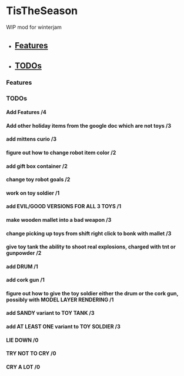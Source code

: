 # TisTheSeason
WIP mod for winterjam


 - ## [Features](#features)
 - ## [TODOs](#todos)

### Features

### TODOs

#### Add Features /4
#### Add other holiday items from the google doc which are not toys /3
#### add mittens curio /3
#### figure out how to change robot item color /2
#### add gift box container /2
#### change toy robot goals /2
#### work on toy soldier /1
#### add EVIL/GOOD VERSIONS FOR ALL 3 TOYS /1
#### make wooden mallet into a bad weapon /3
#### change picking up toys from shift right click to bonk with mallet /3
#### give toy tank the ability to shoot real explosions, charged with tnt or gunpowder /2
#### add DRUM /1
#### add cork gun /1
#### figure out how to give the toy soldier either the drum or the cork gun, possibly with MODEL LAYER RENDERING /1
#### add SANDY variant to TOY TANK /3
#### add AT LEAST ONE variant to TOY SOLDIER /3
#### LIE DOWN /0
#### TRY NOT TO CRY /0
#### CRY A LOT /0
